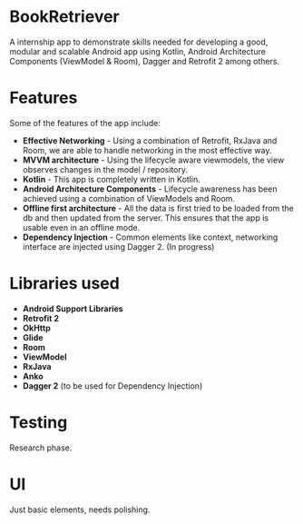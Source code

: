 # BookRetriever
A internship app to demonstrate skills needed for developing a good, modular and scalable Android app using Kotlin, Android Architecture Components (ViewModel & Room), Dagger and Retrofit 2 among others.

# Features
Some of the features of the app include:

- **Effective Networking** - Using a combination of Retrofit, RxJava and Room, we are able to handle networking in the most effective way.
- **MVVM architecture** - Using the lifecycle aware viewmodels, the view observes changes in the model / repository.
- **Kotlin** - This app is completely written in Kotlin.
- **Android Architecture Components** - Lifecycle awareness has been achieved using a combination of ViewModels and Room.
- **Offline first architecture** - All the data is first tried to be loaded from the db and then updated from the server. This ensures that the app is usable even in an offline mode.
- **Dependency Injection** - Common elements like context, networking interface are injected using Dagger 2. (In progress)

# Libraries used


- **Android Support Libraries**
- **Retrofit 2**
- **OkHttp**
- **Glide**
- **Room**
- **ViewModel**
- **RxJava**
- **Anko**
- **Dagger 2**  (to be used for Dependency Injection)

# Testing

Research phase.

# UI

Just basic elements, needs polishing.


